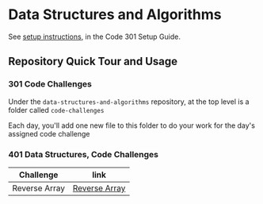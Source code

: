 # Data Structures and Algorithms

See [setup instructions](https://codefellows.github.io/setup-guide/code-301/3-code-challenges), in the Code 301 Setup Guide.

## Repository Quick Tour and Usage

### 301 Code Challenges

Under the `data-structures-and-algorithms` repository, at the top level is a folder called `code-challenges`

Each day, you'll add one new file to this folder to do your work for the day's assigned code challenge

### 401 Data Structures, Code Challenges

| Challenge     | link                                                                                                                              |
| ------------- | --------------------------------------------------------------------------------------------------------------------------------- |
| Reverse Array | [Reverse Array](https://github.com/Mohammed-Alramahi/data-structures-and-algorithms/401-challenges/reverseArray/reverse-array.md) |
